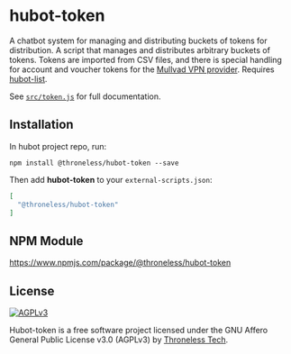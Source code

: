 # hubot-token
A chatbot system for managing and distributing buckets of tokens for distribution. A script that manages and distributes arbitrary buckets of tokens. Tokens are imported from CSV files, and there is special handling for account and voucher tokens for the [Mullvad VPN provider](https://mullvad.net). Requires [hubot-list](https://github.com/throneless-tech/hubot-list).

See [`src/token.js`](src/token.js) for full documentation.

## Installation

In hubot project repo, run:

`npm install @throneless/hubot-token --save`

Then add **hubot-token** to your `external-scripts.json`:

```json
[
  "@throneless/hubot-token"
]
```

## NPM Module

https://www.npmjs.com/package/@throneless/hubot-token

## License
[<img src="https://www.gnu.org/graphics/agplv3-155x51.png" alt="AGPLv3" >](http://www.gnu.org/licenses/agpl-3.0.html)

Hubot-token is a free software project licensed under the GNU Affero General Public License v3.0 (AGPLv3) by [Throneless Tech](https://throneless.tech).
